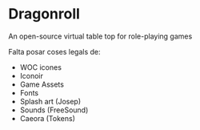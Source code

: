 # Dragonroll

An open-source virtual table top for role-playing games

Falta posar coses legals de:

- WOC icones
- Iconoir
- Game Assets
- Fonts
- Splash art (Josep)
- Sounds (FreeSound)
- Caeora (Tokens)